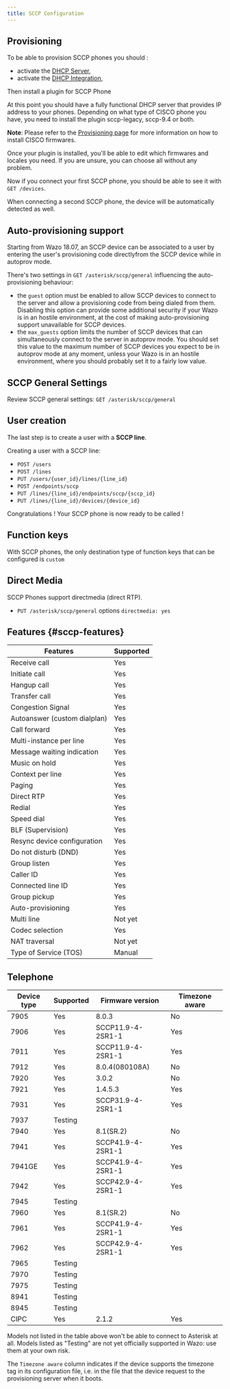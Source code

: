 ```yaml
---
title: SCCP Configuration
---
```


## Provisioning

To be able to provision SCCP phones you should :

- activate the [DHCP Server](/uc-doc/system/dhcp),
- activate the
  [DHCP Integration](/uc-doc/administration/provisioning/adv_configuration#dhcp-integration),

Then install a plugin for SCCP Phone

At this point you should have a fully functional DHCP server that provides IP address to your
phones. Depending on what type of CISCO phone you have, you need to install the plugin sccp-legacy,
sccp-9.4 or both.

**Note**: Please refer to the
[Provisioning page](/uc-doc/ecosystem/supported_devices#cisco-provisioning) for more information on
how to install CISCO firmwares.

Once your plugin is installed, you\'ll be able to edit which firmwares and locales you need. If you
are unsure, you can choose all without any problem.

Now if you connect your first SCCP phone, you should be able to see it with `GET /devices`.

When connecting a second SCCP phone, the device will be automatically detected as well.

## Auto-provisioning support

Starting from Wazo 18.07, an SCCP device can be associated to a user by entering the user\'s
provisioning code directlyfrom the SCCP device while in autoprov mode.

There's two settings in `GET /asterisk/sccp/general` influencing the auto-provisioning behaviour:

- the `guest` option must be enabled to allow SCCP devices to connect to the server and allow a
  provisioning code from being dialed from them. Disabling this option can provide some additional
  security if your Wazo is in an hostile environment, at the cost of making auto-provisioning
  support unavailable for SCCP devices.
- the `max_guests` option limits the number of SCCP devices that can simultaneously connect to the
  server in autoprov mode. You should set this value to the maximum number of SCCP devices you
  expect to be in autoprov mode at any moment, unless your Wazo is in an hostile environment, where
  you should probably set it to a fairly low value.

## SCCP General Settings

Review SCCP general settings: `GET /asterisk/sccp/general`

## User creation

The last step is to create a user with a **SCCP line**.

Creating a user with a SCCP line:

- `POST /users`
- `POST /lines`
- `PUT /users/{user_id}/lines/{line_id}`
- `POST /endpoints/sccp`
- `PUT /lines/{line_id}/endpoints/sccp/{sccp_id}`
- `PUT /lines/{line_id}/devices/{device_id}`

Congratulations ! Your SCCP phone is now ready to be called !

## Function keys

With SCCP phones, the only destination type of function keys that can be configured is `custom`

## Direct Media

SCCP Phones support directmedia (direct RTP).

- `PUT /asterisk/sccp/general` options `directmedia: yes`

## Features {#sccp-features}

| Features                     | Supported |
| ---------------------------- | --------- |
| Receive call                 | Yes       |
| Initiate call                | Yes       |
| Hangup call                  | Yes       |
| Transfer call                | Yes       |
| Congestion Signal            | Yes       |
| Autoanswer (custom dialplan) | Yes       |
| Call forward                 | Yes       |
| Multi-instance per line      | Yes       |
| Message waiting indication   | Yes       |
| Music on hold                | Yes       |
| Context per line             | Yes       |
| Paging                       | Yes       |
| Direct RTP                   | Yes       |
| Redial                       | Yes       |
| Speed dial                   | Yes       |
| BLF (Supervision)            | Yes       |
| Resync device configuration  | Yes       |
| Do not disturb (DND)         | Yes       |
| Group listen                 | Yes       |
| Caller ID                    | Yes       |
| Connected line ID            | Yes       |
| Group pickup                 | Yes       |
| Auto-provisioning            | Yes       |
| Multi line                   | Not yet   |
| Codec selection              | Yes       |
| NAT traversal                | Not yet   |
| Type of Service (TOS)        | Manual    |

## Telephone

| Device type | Supported | Firmware version  | Timezone aware |
| ----------- | --------- | ----------------- | -------------- |
| 7905        | Yes       | 8.0.3             | No             |
| 7906        | Yes       | SCCP11.9-4-2SR1-1 | Yes            |
| 7911        | Yes       | SCCP11.9-4-2SR1-1 | Yes            |
| 7912        | Yes       | 8.0.4(080108A)    | No             |
| 7920        | Yes       | 3.0.2             | No             |
| 7921        | Yes       | 1.4.5.3           | Yes            |
| 7931        | Yes       | SCCP31.9-4-2SR1-1 | Yes            |
| 7937        | Testing   |                   |                |
| 7940        | Yes       | 8.1(SR.2)         | No             |
| 7941        | Yes       | SCCP41.9-4-2SR1-1 | Yes            |
| 7941GE      | Yes       | SCCP41.9-4-2SR1-1 | Yes            |
| 7942        | Yes       | SCCP42.9-4-2SR1-1 | Yes            |
| 7945        | Testing   |                   |                |
| 7960        | Yes       | 8.1(SR.2)         | No             |
| 7961        | Yes       | SCCP41.9-4-2SR1-1 | Yes            |
| 7962        | Yes       | SCCP42.9-4-2SR1-1 | Yes            |
| 7965        | Testing   |                   |                |
| 7970        | Testing   |                   |                |
| 7975        | Testing   |                   |                |
| 8941        | Testing   |                   |                |
| 8945        | Testing   |                   |                |
| CIPC        | Yes       | 2.1.2             | Yes            |

Models not listed in the table above won't be able to connect to Asterisk at all. Models listed as
"Testing" are not yet officially supported in Wazo: use them at your own risk.

The `Timezone aware` column indicates if the device supports the timezone tag in its configuration
file, i.e. in the file that the device request to the provisioning server when it boots.
